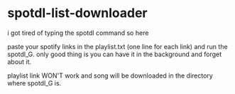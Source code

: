# spotdl-list-downloader
i got tired of typing the spotdl command so here

paste your spotify links in the playlist.txt (one line for each link) and run the spotdl_G.
only good thing is you can have it in the background and forget about it.

playlist link WON'T work and song will be downloaded in the directory where spotdl_G is.
